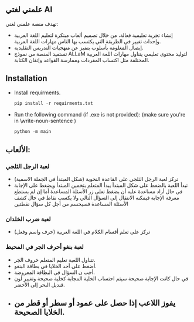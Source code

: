 ## علمني لغتي AI
تهدف منصة علمني لغتي:
- إنشاء تجربة تعليمية فعالة، من خلال تصميم ألعاب مبتكرة لتعليم اللغة العربية وإحداث تغيير في الطريقة التي يكتسب بها الناس مهارات اللغة العربية.
- إيصال المعلومة بأسلوب يتميز عن منهجيات التدريس التقليدية. 
- تستفيد المنصة من نموذج ALLaM لتوليد محتوى تعليمي يتناول مهارات اللغة العربية المختلفة مثل اكتساب المفردات وممارسة القواعد وإتقان الكتابة.
## Installation
- Install requirments.
  ```python
  pip install -r requirments.txt
  ```
- Run the following command (if .exe is not provided): (make sure you're in \write-noun-sentence )
  ```python
  python -m main
  ```

## الألعاب:
###  لعبة الرجل الثلجي
- تركز لعبة الرجل الثلجي على القاعدة النحوية (شكل المبتدأ في الجملة الاسمية)
- تبدأ اللعبة بالضغط على شكل المبتدأ
يبدأ المتعلم بتخمين المبتدأ ويضغط على الإجابة
في حال أراد مساعدة عليه أن يضغط تعلى زر الأسئلة المساعدة
أما إن لم يستطع معرفة الإجابة فيمكنه الانتقال إلى السؤال التالي ولا يكسب نقاط
في حال كشف الأسئلة المساعدة فسيحسم من أجل كل سؤال نقطتين


### لعبة ضرب الخلدان
- تركز على تعلم أقسام الكلام في اللغة العربية (حرف واسم وفعل)


### لعبة بنغو أحرف الجر في المحيط
- تتناول اللعبة تعليم المتعلم حروف الجر.
- أضغط على أحد الخلايا في بطاقة البنغو.
- أجب ن السؤال في البطاقة المعروضة.
- في حال كانت الإجابة صحيحة سيتم احتساب الخلية المجابة كخلية صحيحة وتغيير لون قنديل البحر إلى الأخضر.
- يفوز اللاعب إذا حصل على عمود أو سطر أو قطر من الخلايا الصحيحة.
    - 
